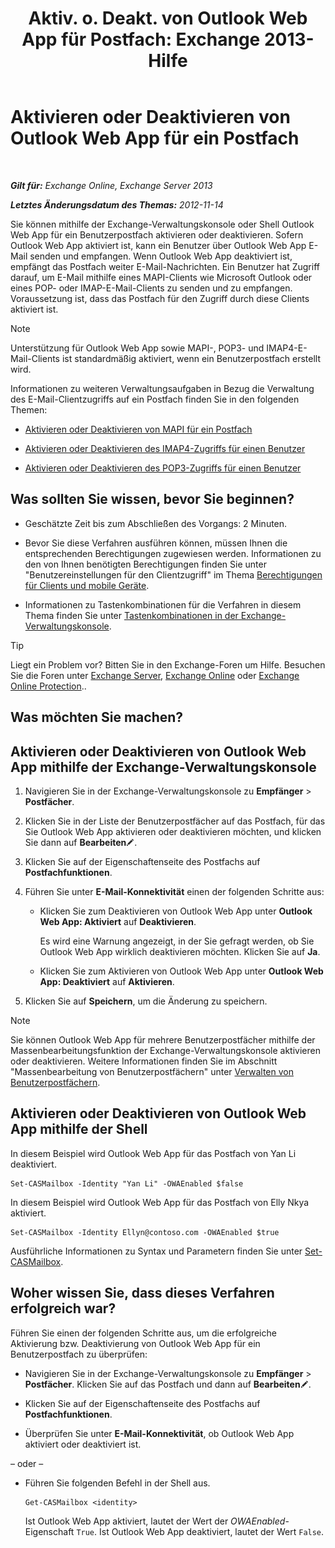 ﻿---
title: 'Aktiv. o. Deakt. von Outlook Web App für Postfach: Exchange 2013-Hilfe'
TOCTitle: Aktivieren oder Deaktivieren von Outlook Web App für ein Postfach
ms:assetid: abc19646-6211-4f18-a060-e347452dcc53
ms:mtpsurl: https://technet.microsoft.com/de-de/library/Bb124124(v=EXCHG.150)
ms:contentKeyID: 50554892
ms.date: 04/24/2018
mtps_version: v=EXCHG.150
ms.translationtype: HT
---

# Aktivieren oder Deaktivieren von Outlook Web App für ein Postfach

 

_**Gilt für:** Exchange Online, Exchange Server 2013_

_**Letztes Änderungsdatum des Themas:** 2012-11-14_

Sie können mithilfe der Exchange-Verwaltungskonsole oder Shell Outlook Web App für ein Benutzerpostfach aktivieren oder deaktivieren. Sofern Outlook Web App aktiviert ist, kann ein Benutzer über Outlook Web App E-Mail senden und empfangen. Wenn Outlook Web App deaktiviert ist, empfängt das Postfach weiter E-Mail-Nachrichten. Ein Benutzer hat Zugriff darauf, um E-Mail mithilfe eines MAPI-Clients wie Microsoft Outlook oder eines POP- oder IMAP-E-Mail-Clients zu senden und zu empfangen. Voraussetzung ist, dass das Postfach für den Zugriff durch diese Clients aktiviert ist.


> [!NOTE]
> Unterstützung für Outlook Web App sowie MAPI-, POP3- und IMAP4-E-Mail-Clients ist standardmäßig aktiviert, wenn ein Benutzerpostfach erstellt wird.



Informationen zu weiteren Verwaltungsaufgaben in Bezug die Verwaltung des E-Mail-Clientzugriffs auf ein Postfach finden Sie in den folgenden Themen:

  - [Aktivieren oder Deaktivieren von MAPI für ein Postfach](https://review.docs.microsoft.com/de-de/exchange/recipients-in-exchange-online/manage-user-mailboxes/enable-or-disable-mapi)

  - [Aktivieren oder Deaktivieren des IMAP4-Zugriffs für einen Benutzer](enable-or-disable-imap4-access-for-a-user-exchange-2013-help.md)

  - [Aktivieren oder Deaktivieren des POP3-Zugriffs für einen Benutzer](enable-or-disable-pop3-access-for-a-user-exchange-2013-help.md)

## Was sollten Sie wissen, bevor Sie beginnen?

  - Geschätzte Zeit bis zum Abschließen des Vorgangs: 2 Minuten.

  - Bevor Sie diese Verfahren ausführen können, müssen Ihnen die entsprechenden Berechtigungen zugewiesen werden. Informationen zu den von Ihnen benötigten Berechtigungen finden Sie unter "Benutzereinstellungen für den Clientzugriff" im Thema [Berechtigungen für Clients und mobile Geräte](clients-and-mobile-devices-permissions-exchange-2013-help.md).

  - Informationen zu Tastenkombinationen für die Verfahren in diesem Thema finden Sie unter [Tastenkombinationen in der Exchange-Verwaltungskonsole](keyboard-shortcuts-in-the-exchange-admin-center-exchange-online-protection-help.md).


> [!TIP]
> Liegt ein Problem vor? Bitten Sie in den Exchange-Foren um Hilfe. Besuchen Sie die Foren unter <A href="https://go.microsoft.com/fwlink/p/?linkid=60612">Exchange Server</A>, <A href="https://go.microsoft.com/fwlink/p/?linkid=267542">Exchange Online</A> oder <A href="https://go.microsoft.com/fwlink/p/?linkid=285351">Exchange Online Protection</A>..



## Was möchten Sie machen?

## Aktivieren oder Deaktivieren von Outlook Web App mithilfe der Exchange-Verwaltungskonsole

1.  Navigieren Sie in der Exchange-Verwaltungskonsole zu **Empfänger** \> **Postfächer**.

2.  Klicken Sie in der Liste der Benutzerpostfächer auf das Postfach, für das Sie Outlook Web App aktivieren oder deaktivieren möchten, und klicken Sie dann auf **Bearbeiten**![Bearbeitungssymbol](images/Bb124582.6f53ccb2-1f13-4c02-bea0-30690e6ea71d(EXCHG.150).gif "Bearbeitungssymbol").

3.  Klicken Sie auf der Eigenschaftenseite des Postfachs auf **Postfachfunktionen**.

4.  Führen Sie unter **E-Mail-Konnektivität** einen der folgenden Schritte aus:
    
      - Klicken Sie zum Deaktivieren von Outlook Web App unter **Outlook Web App: Aktiviert** auf **Deaktivieren**.
        
        Es wird eine Warnung angezeigt, in der Sie gefragt werden, ob Sie Outlook Web App wirklich deaktivieren möchten. Klicken Sie auf **Ja**.
    
      - Klicken Sie zum Aktivieren von Outlook Web App unter **Outlook Web App: Deaktiviert** auf **Aktivieren**.

5.  Klicken Sie auf **Speichern**, um die Änderung zu speichern.


> [!NOTE]
> Sie können Outlook Web App für mehrere Benutzerpostfächer mithilfe der Massenbearbeitungsfunktion der Exchange-Verwaltungskonsole aktivieren oder deaktivieren. Weitere Informationen finden Sie im Abschnitt "Massenbearbeitung von Benutzerpostfächern" unter <A href="https://docs.microsoft.com/de-de/exchange/recipients-in-exchange-online/manage-user-mailboxes/manage-user-mailboxes">Verwalten von Benutzerpostfächern</A>.



## Aktivieren oder Deaktivieren von Outlook Web App mithilfe der Shell

In diesem Beispiel wird Outlook Web App für das Postfach von Yan Li deaktiviert.

    Set-CASMailbox -Identity "Yan Li" -OWAEnabled $false

In diesem Beispiel wird Outlook Web App für das Postfach von Elly Nkya aktiviert.

    Set-CASMailbox -Identity Ellyn@contoso.com -OWAEnabled $true

Ausführliche Informationen zu Syntax und Parametern finden Sie unter [Set-CASMailbox](https://technet.microsoft.com/de-de/library/bb125264\(v=exchg.150\)).

## Woher wissen Sie, dass dieses Verfahren erfolgreich war?

Führen Sie einen der folgenden Schritte aus, um die erfolgreiche Aktivierung bzw. Deaktivierung von Outlook Web App für ein Benutzerpostfach zu überprüfen:

  - Navigieren Sie in der Exchange-Verwaltungskonsole zu **Empfänger** \> **Postfächer**. Klicken Sie auf das Postfach und dann auf **Bearbeiten**![Bearbeitungssymbol](images/Bb124582.6f53ccb2-1f13-4c02-bea0-30690e6ea71d(EXCHG.150).gif "Bearbeitungssymbol").

  - Klicken Sie auf der Eigenschaftenseite des Postfachs auf **Postfachfunktionen**.

  - Überprüfen Sie unter **E-Mail-Konnektivität**, ob Outlook Web App aktiviert oder deaktiviert ist.

– oder –

  - Führen Sie folgenden Befehl in der Shell aus.
    
        Get-CASMailbox <identity>
    
    Ist Outlook Web App aktiviert, lautet der Wert der *OWAEnabled*-Eigenschaft `True`. Ist Outlook Web App deaktiviert, lautet der Wert `False`.

